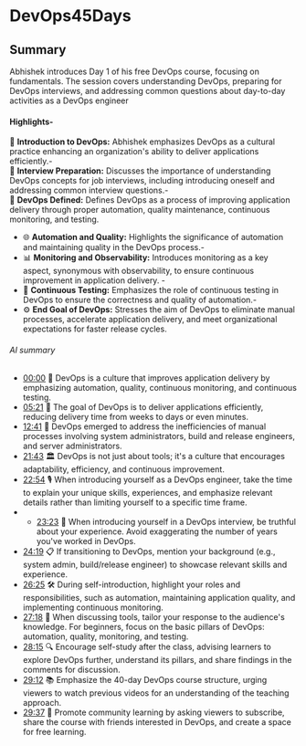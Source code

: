 # DevOps45Days

## Summary  
Abhishek introduces Day 1 of his free DevOps course, focusing on fundamentals. The session covers understanding DevOps, preparing for DevOps interviews, and addressing common questions about day-to-day activities as a DevOps engineer
#### Highlights- 
🚀 **Introduction to DevOps:** Abhishek emphasizes DevOps as a cultural practice enhancing an organization's ability to deliver applications efficiently.-   
🎤 **Interview Preparation:** Discusses the importance of understanding DevOps concepts for job interviews, including introducing oneself and addressing common interview questions.-  
🔄 **DevOps Defined:** Defines DevOps as a process of improving application delivery through proper automation, quality maintenance, continuous monitoring, and testing.  
- 🌐 **Automation and Quality:** Highlights the significance of automation and maintaining quality in the DevOps process.-  
-  📊 **Monitoring and Observability:** Introduces monitoring as a key aspect, synonymous with observability, to ensure continuous improvement in application delivery.  -
- 🧪 **Continuous Testing:** Emphasizes the role of continuous testing in DevOps to ensure the correctness and quality of automation.-
-  ⚙️ **End Goal of DevOps:** Stresses the aim of DevOps to eliminate manual processes, accelerate application delivery, and meet organizational expectations for faster release cycles.
###### AI summary #########
- [00:00](https://youtu.be/Ou9j73aWgyE?t=0s) 🚀 DevOps is a culture that improves application delivery by emphasizing automation, quality, continuous monitoring, and continuous testing.
- [05:21](https://youtu.be/Ou9j73aWgyE?t=321s) 🔄 The goal of DevOps is to deliver applications efficiently, reducing delivery time from weeks to days or even minutes.
- [12:41](https://youtu.be/Ou9j73aWgyE?t=761s) 🤔 DevOps emerged to address the inefficiencies of manual processes involving system administrators, build and release engineers, and server administrators.
- [21:43](https://youtu.be/Ou9j73aWgyE?t=1303s) 🏛️ DevOps is not just about tools; it's a culture that encourages adaptability, efficiency, and continuous improvement.
- [22:54](https://youtu.be/Ou9j73aWgyE?t=1374s) 🎙️ When introducing yourself as a DevOps engineer, take the time to explain your unique skills, experiences, and emphasize relevant details rather than limiting yourself to a specific time frame.
- - [23:23](https://youtu.be/Ou9j73aWgyE?t=1403s) 🎯 When introducing yourself in a DevOps interview, be truthful about your experience. Avoid exaggerating the number of years you've worked in DevOps.
- [24:19](https://youtu.be/Ou9j73aWgyE?t=1459s) 📋 If transitioning to DevOps, mention your background (e.g., system admin, build/release engineer) to showcase relevant skills and experience.
- [26:25](https://youtu.be/Ou9j73aWgyE?t=1585s) 🛠️ During self-introduction, highlight your roles and responsibilities, such as automation, maintaining application quality, and implementing continuous monitoring.
- [27:18](https://youtu.be/Ou9j73aWgyE?t=1638s) 🧰 When discussing tools, tailor your response to the audience's knowledge. For beginners, focus on the basic pillars of DevOps: automation, quality, monitoring, and testing.
- [28:15](https://youtu.be/Ou9j73aWgyE?t=1695s) 🔍 Encourage self-study after the class, advising learners to explore DevOps further, understand its pillars, and share findings in the comments for discussion.
- [29:12](https://youtu.be/Ou9j73aWgyE?t=1752s) 📚 Emphasize the 40-day DevOps course structure, urging viewers to watch previous videos for an understanding of the teaching approach.
- [29:37](https://youtu.be/Ou9j73aWgyE?t=1777s) 🤝 Promote community learning by asking viewers to subscribe, share the course with friends interested in DevOps, and create a space for free learning.
